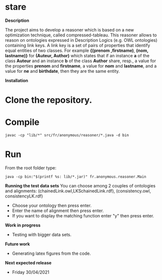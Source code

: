 # stare
****Description****

The project aims to develop a reasoner which is based on a new
optimization technique, called compressed-tableau. This reasoner allows
to reason on ontologies expressed in Description Logics (e.g. OWL
ontologies) containing link keys. A link key is a set of pairs of properties that identify equal entities of two classes.
For example **{(prenom ,firstname)**, **(nom, lastname)}** for **(Auteur, Author)** which states that if an instance **a** of the class **Auteur** and an instance **b** of the class **Author** share, resp., a value for the properties **prenom** and **firstname**, a value for **nom** and **lastname**, and a value for **ne** and **birthdate**, then they are the same entity. 

****Installation****
# Clone the repository.
# Compile

```javac -cp "lib/*" src/fr/anonymous/reasoner/*.java -d bin```

# Run
From the root folder type:

```java -cp bin:"$(printf %s: lib/*.jar)" fr.anonymous.reasoner.Main```



**Running the test data sets**
You can choose among 2 couples of ontologies and alignments:
 (chainedLink.owl,LKSchainedLink.rdf), (consistency.owl, consistencyLK.rdf)
- Choose your ontology then press enter.
- Enter the name of alignment then press enter.
- If you want to display the matching function enter "y" then press enter.


****Work in progress****
- Testing with bigger data sets.


****Future work****
- Generating latex figures from the code.



****Next expected release****
- Friday 30/04/2021







